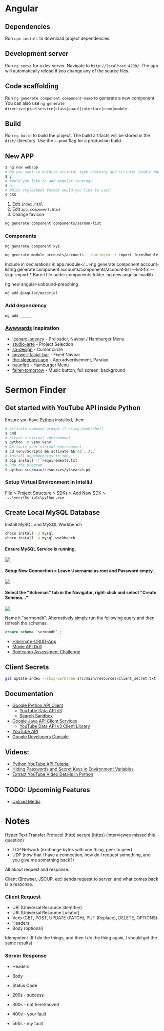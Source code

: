 # Angular

## Dependencies

Run `npm install` to download project dependencies.

## Development server

Run `ng serve` for a dev server. Navigate to `http://localhost:4200/`. The app will automatically reload if you change any of the source files.

## Code scaffolding

Run `ng generate component component-name` to generate a new component. You can also use `ng generate directive|pipe|service|class|guard|interface|enum|module`.

## Build

Run `ng build` to build the project. The build artifacts will be stored in the `dist/` directory. Use the `--prod` flag for a production build.

## New APP

```bash
$ ng new webapp
# Do you want to enforce stricter type checking and stricter bundle budgets in the workspace?
$ y
# Would you like to add Angular routing?
$ n
# Which stylesheet format would you like to use?
$ CSS
```

1. Edit `index.html`
1. Edit `app.component.html`
1. Change favicon

```bash
ng generate component components/sermon-list 
```

### Components

```bash
ng generate component xyz
```

```bash
ng generate module accounts/accounts --routingrm -r import formsModule @angular/forms
```

Include in declarations in app.module<app-account-list></...>ng generate component account-listng generate component accounts/components/account-list --lint-fix --skip-import
	* Barrel file under components folder.
ng new angular-madlib

ng new angular-unbound-preaching

```material
ng add @angular/material
```

### Add dependency

```bash
ng add _____
```

### [Awwwards](https://www.awwwards.com/) Inspiration

* [leonard-agency](https://leonard.agency/en/) - Preloader, Navbar / Hamburger Menu
* [studio-arte](https://www.studioarte.info/) - Project Selection
* [sa-design](https://www.sa-design.co/projects/dinamica) - Cursor circle
* [anywell-facial-bar](https://anywellfacialbar.com/) - Fixed Navbar
* [the-sleepiest-app](https://www.sleepiest.com/) - App advertisement, Paralax
* [baunfire](https://www.baunfire.com/) - Hamburger Menu
* [fairer-tomorrow](https://fairertomorrow.stanford.edu/) - Music button, full screen, background

# Sermon Finder

## Get started with YouTube API inside Python

Ensure you have [Python](https://www.python.org/downloads/windows/ "Python Releases for Windows") installed, then:

``` bash
# Activate command prompt if using powershell
$ cmd
# Create a virtual environment
$ python -m venv venv
# Activate your virtual environment
$ cd venv/Scripts && activate && cd ../..
# Install dependencies to venv
$ pip install -r requirements.txt
# Run the program
$ python src/main/resources/ytsearch.py
```

### Setup Virtual Environment in IntelliJ

File > Project Structure > SDKs > Add New SDK > `...\venv\Scripts\python.exe`

## Create Local MySQL Database

Install MySQL and MySQL Workbench

``` bash
choco install -y mysql
choco install -y mysql.workbench
```

#### Ensure MySQL Service is running.

![](https://i.ibb.co/ccZ0F7N/image.png)

#### Setup New Connection > Leave Username as root and Password empty.

![](https://i.ibb.co/P9tbr3G/image.png)

#### Select the "Schemas" tab in the Navigator, right-click and select "Create Schema..."

![](https://i.ibb.co/jg9HzKj/image.png)

Name it "sermondb". Alternatively simply run the following query and then refresh the schemas.

```sql
create schema `sermondb` ;
```

* [Hibernate-CRUD-App](https://github.com/ethanimproving/Hibernate-CRUD-App)
* [Movie API Drill](https://github.com/ethanimproving/mad/blob/master/src/main/java/org/improving/mad/entity/Movie.java)
* [Bootcamp Assessment Challenge](https://github.com/ethanimproving/Bootcamp-Assessment-Challenge/tree/master/src/main)

## Client Secrets

```bash
git update-index --skip-worktree src/main/resources/client_secret.txt
```

## Documentation

* [Google Python API Client](https://github.com/googleapis/google-api-python-client)
    * [YouTube Data API v3](http://googleapis.github.io/google-api-python-client/docs/dyn/youtube_v3.html)
    * [Search Sandbox](https://developers.google.com/youtube/v3/docs/search/list?apix=true&apix_params=%7B%22part%22%3A%5B%22snippet%22%5D%2C%22maxResults%22%3A2%2C%22q%22%3A%22Trinity%20101%22%2C%22type%22%3A%5B%22video%22%5D%2C%22videoDefinition%22%3A%22high%22%7D)
* [Google Java API Client Services](https://github.com/googleapis/google-api-java-client-services)
    * [YouTube Data API v3 Client Library](https://github.com/googleapis/google-api-java-client-services/tree/master/clients/google-api-services-youtube/v3)
* [YouTube API](https://developers.google.com/youtube/v3)
* [Google Developers Console](https://console.developers.google.com/)

## Videos:
* [Python YouTube API Tutorial](https://www.youtube.com/watch?v=th5_9woFJmk)
* [Hiding Passwords and Secret Keys in Environment Variables](https://www.youtube.com/watch?v=IolxqkL7cD8)
* [Extract YouTube Video Details in Python](https://www.youtube.com/watch?v=i_5xPDX-erE)

## TODO: Upcominig Features

* [Upload Media](https://github.com/googleapis/google-api-python-client/blob/master/docs/media.md)

# Notes

Hyper
Text
Transfer
Protocol
(http)
secure
(https)
(interviewee missed this question)

* TCP Network (exchange bytes with one thing, peer to peer)
* UDP (now that I have a connection, how do I request something, and you give me something back?)

All about request and response.

Client (Browser, JSOUP, etc) sends request to server, and what comes back is a response.

### Client Request
* URI (Universal Resource Identifier)
* URI (Universal Resource Locator)
* Verb (GET, POST, UPDATE (PATCH), PUT (Replace), DELETE, OPTIONS)
* Headers
* Body (optional)

Idempotent (If I do the things, and then I do the thing again, I should get the same results)

### Server Response
* Headers
* Body
* Status Code

* 200s - success
* 300s - not here/moved
* 400s - your fault
* 500s - my fault